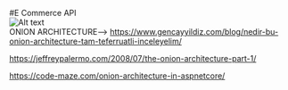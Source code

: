 #E Commerce API <br>
![Alt text](https://www.argenova.com.tr/uploads/a_blog/image/324727_asp-net-core-nedir-yetenekleri-nelerdir.jpg)<br>
ONION ARCHITECTURE--> https://www.gencayyildiz.com/blog/nedir-bu-onion-architecture-tam-teferruatli-inceleyelim/ <br>

https://jeffreypalermo.com/2008/07/the-onion-architecture-part-1/ <br>

https://code-maze.com/onion-architecture-in-aspnetcore/
